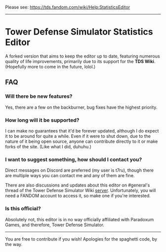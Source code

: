 Please see: https://tds.fandom.com/wiki/Help:StatisticsEditor

----------

# Tower Defense Simulator Statistics Editor
A forked version that aims to keep the editor up to date, featuring numerous quality of life improvements, primarily due to its support for the **TDS Wiki**. (Hopefully more to come in the future, lolol.)

## FAQ
### Will there be new features?
Yes, there are a few on the backburner, bug fixes have the highest priority.

### How long will it be supported?
I can make no guarantees that it'd be forever updated, although I do expect it to be around for quite a while. Even if it were to shut down, due to the nature of it being open source, anyone can contribute directly to it or make forks of the site. (Like what I did, duhuhu.)

### I want to suggest something, how should I contact you?
Direct messages on Discord are preferred (my user is t7ru), though there are multiple ways you can contact me and any of them are fine.

There are also discussions and updates about this editor on #general's thread of the Tower Defense Simulator Wiki [server](https://discord.com/invite/eSKUNqJ). Unfortunately, you will need a FANDOM account to access it, so make one if you're interested.

### Is this official?
Absolutely not, this editor is in no way officially affiliated with Paradoxum Games, and therefore, Tower Defense Simulator.

----------

You are free to contribute if you wish! Apologies for the spaghetti code, by the way.
